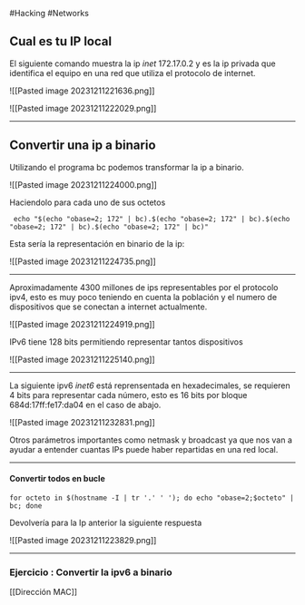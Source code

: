 #Hacking #Networks
## Cual es tu IP local

El siguiente comando muestra la ip *inet* 172.17.0.2 y es la ip privada que identifica el equipo en una red que utiliza el protocolo de internet.

![[Pasted image 20231211221636.png]]

![[Pasted image 20231211222029.png]]

---
## Convertir una ip a binario


Utilizando el programa bc podemos transformar la ip a binario.

![[Pasted image 20231211224000.png]]

Haciendolo para cada uno de sus octetos 

```
 echo "$(echo "obase=2; 172" | bc).$(echo "obase=2; 172" | bc).$(echo "obase=2; 172" | bc).$(echo "obase=2; 172" | bc)"
```

Esta sería la representación en binario de la ip:

![[Pasted image 20231211224735.png]]

---

Aproximadamente 4300 millones de ips representables por el protocolo ipv4, esto es muy poco teniendo en cuenta la población y el numero de dispositivos que se conectan a internet actualmente.

![[Pasted image 20231211224919.png]]

IPv6 tiene 128 bits permitiendo representar tantos dispositivos

![[Pasted image 20231211225140.png]]

---

La siguiente ipv6 *inet6* está reprensentada en hexadecimales, se requieren 4 bits para representar cada número, esto es 16 bits por bloque  684d:17ff:fe17:da04 en el caso de abajo.

![[Pasted image 20231211232831.png]]

Otros parámetros importantes como netmask y broadcast ya que nos van a ayudar a entender cuantas IPs puede haber repartidas en una red local. 

---
#### Convertir todos en bucle

```
for octeto in $(hostname -I | tr '.' ' '); do echo "obase=2;$octeto" | bc; done
```

Devolvería para la Ip anterior la siguiente respuesta

![[Pasted image 20231211223829.png]]

---
### Ejercicio : Convertir la ipv6 a binario

[[Dirección MAC]]


